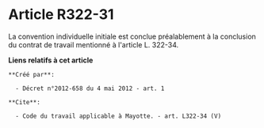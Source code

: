 # Article R322-31

La convention individuelle initiale est conclue préalablement à la conclusion du contrat de travail mentionné à l'article L.
322-34.

**Liens relatifs à cet article**

	**Créé par**:

	  - Décret n°2012-658 du 4 mai 2012 - art. 1

	**Cite**:

	  - Code du travail applicable à Mayotte. - art. L322-34 (V)
